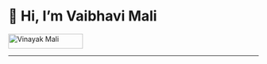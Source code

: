 
<h1>👋 Hi, I’m Vaibhavi Mali </h1>
<img src="https://komarev.com/ghpvc/?username=Vaibhavi-Mali&label=Profile%20Views&color=0e75b6&style=flat" alt="Vinayak Mali" height="30" width="150"/></p>

<hr> 

